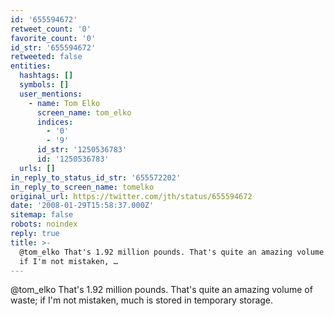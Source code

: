 ```yaml
---
id: '655594672'
retweet_count: '0'
favorite_count: '0'
id_str: '655594672'
retweeted: false
entities:
  hashtags: []
  symbols: []
  user_mentions:
    - name: Tom Elko
      screen_name: tom_elko
      indices:
        - '0'
        - '9'
      id_str: '1250536783'
      id: '1250536783'
  urls: []
in_reply_to_status_id_str: '655572202'
in_reply_to_screen_name: tomelko
original_url: https://twitter.com/jth/status/655594672
date: '2008-01-29T15:58:37.000Z'
sitemap: false
robots: noindex
reply: true
title: >-
  @tom_elko That's 1.92 million pounds. That's quite an amazing volume of waste;
  if I'm not mistaken, …
---
```


@tom_elko That's 1.92 million pounds. That's quite an amazing volume of waste; if I'm not mistaken, much is stored in temporary storage.